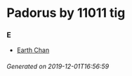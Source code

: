 # Padorus by 11011 tig

### E
* [Earth Chan](https://github.com/shadow578/Project-Padoru/blob/master/table-of-contents/characters/EarthChan.md)

###### Generated on 2019-12-01T16:56:59
